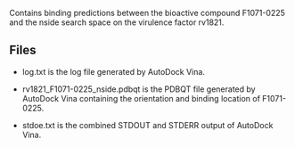 Contains binding predictions between the bioactive compound F1071-0225 and the nside search space on the virulence factor rv1821.

## Files

- log.txt is the log file generated by AutoDock Vina.

- rv1821_F1071-0225_nside.pdbqt is the PDBQT file generated by AutoDock Vina containing the orientation and binding location of F1071-0225.

- stdoe.txt is the combined STDOUT and STDERR output of AutoDock Vina.

